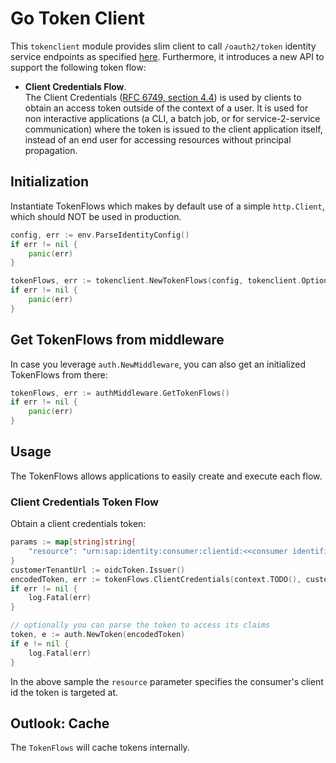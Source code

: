 # Go Token Client
This ``tokenclient`` module provides slim client to call ``/oauth2/token`` identity service endpoints as specified [here](https://docs.cloudfoundry.org/api/uaa/version/74.1.0/index.html#token). Furthermore, it introduces a new API to support the following token flow:

* **Client Credentials Flow**.  
The Client Credentials ([RFC 6749, section 4.4](https://tools.ietf.org/html/rfc6749#section-4.4)) is used by clients to obtain an access token outside of the context of a user. It is used for non interactive applications (a CLI, a batch job, or for service-2-service communication) where the token is issued to the client application itself, instead of an end user for accessing resources without principal propagation. 

## Initialization
Instantiate TokenFlows which makes by default use of a simple `http.Client`, which should NOT be used in production.

```go
config, err := env.ParseIdentityConfig()
if err != nil {
    panic(err)
}

tokenFlows, err := tokenclient.NewTokenFlows(config, tokenclient.Options{HTTPClient: <your http.Client>})
if err != nil {
    panic(err)
}
```

## Get TokenFlows from middleware
In case you leverage `auth.NewMiddleware`, you can also get an initialized TokenFlows from there:

```go
tokenFlows, err := authMiddleware.GetTokenFlows()
if err != nil {
    panic(err)
}
```

## Usage
The TokenFlows allows applications to easily create and execute each flow.

### Client Credentials Token Flow
Obtain a client credentials token:

````go
params := map[string]string{
	"resource": "urn:sap:identity:consumer:clientid:<<consumer identifier>>",
}
customerTenantUrl := oidcToken.Issuer()
encodedToken, err := tokenFlows.ClientCredentials(context.TODO(), customerTenantUrl, tokenclient.RequestOptions{Params: params})
if err != nil {
    log.Fatal(err)
}

// optionally you can parse the token to access its claims
token, e := auth.NewToken(encodedToken)
if e != nil {
    log.Fatal(err)
}
````
In the above sample the ``resource`` parameter specifies the consumer's client id the token is targeted at.

## Outlook: Cache

The `TokenFlows` will cache tokens internally.

